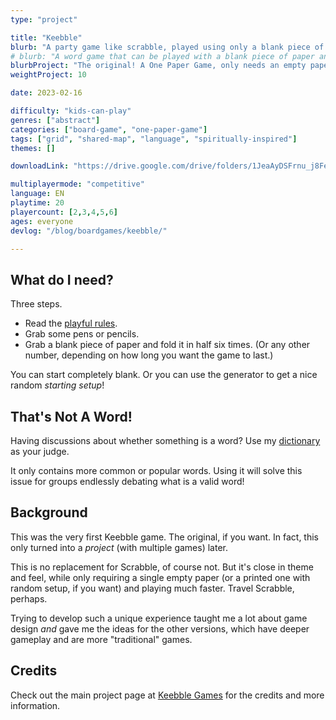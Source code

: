 ```yaml
---
type: "project"

title: "Keebble"
blurb: "A party game like scrabble, played using only a blank piece of paper. It's free, and it's faster."
# blurb: "A word game that can be played with a blank piece of paper and a pen. Like Scrabble, but it doesn't take three hours and a big board."
blurbProject: "The original! A One Paper Game, only needs an empty paper and some pens, plays quickly and simply."
weightProject: 10

date: 2023-02-16

difficulty: "kids-can-play"
genres: ["abstract"]
categories: ["board-game", "one-paper-game"]
tags: ["grid", "shared-map", "language", "spiritually-inspired"]
themes: []

downloadLink: "https://drive.google.com/drive/folders/1JeaAyDSFrnu_j8FeDztXyKyhUlNMPoKe"

multiplayermode: "competitive"
language: EN
playtime: 20
playercount: [2,3,4,5,6]
ages: everyone
devlog: "/blog/boardgames/keebble/"

---
```




## What do I need?

Three steps.
* Read the [playful rules](rules). 
* Grab some pens or pencils.
* Grab a blank piece of paper and fold it in half six times. (Or any other number, depending on how long you want the game to last.)

You can start completely blank. Or you can use the generator to get a nice random _starting setup_!

## That's Not A Word!

Having discussions about whether something is a word? Use my [dictionary](/tools/dictionary) as your judge.

It only contains more common or popular words. Using it will solve this issue for groups endlessly debating what is a valid word!

## Background

This was the very first Keebble game. The original, if you want. In fact, this only turned into a _project_ (with multiple games) later.

This is no replacement for Scrabble, of course not. But it's close in theme and feel, while only requiring a single empty paper (or a printed one with random setup, if you want) and playing much faster. Travel Scrabble, perhaps. 

Trying to develop such a unique experience taught me a lot about game design _and_ gave me the ideas for the other versions, which have deeper gameplay and are more "traditional" games.

## Credits

Check out the main project page at [Keebble Games](/keebble-games/) for the credits and more information.
